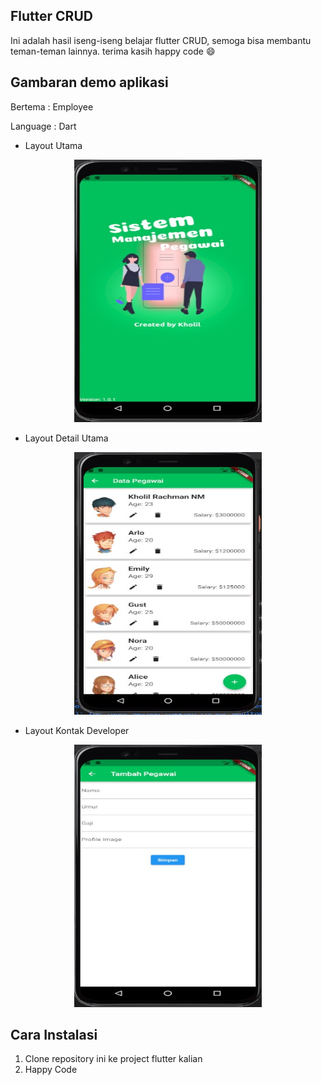 ## Flutter CRUD
Ini adalah hasil iseng-iseng belajar flutter CRUD, semoga bisa membantu teman-teman lainnya. terima kasih happy code :smile:

## Gambaran demo aplikasi
<p>Bertema : Employee</p>
<p>Language : Dart</p>

* Layout Utama

<p align="center"><img src="/screenshot/1.jpg" width="300px" height="420px"></p>

* Layout Detail Utama

<p align="center"><img src="/screenshot/2.jpg" width="300px" height="420px"></p>

* Layout Kontak Developer

<p align="center"><img src="/screenshot/3.jpg" width="300px" height="420px"></p>

## Cara Instalasi
1. Clone repository ini ke project flutter kalian
2. Happy Code

